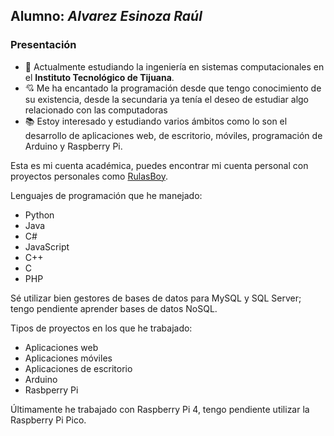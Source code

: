## Alumno: *Alvarez Esinoza Raúl*
### Presentación
- :school: Actualmente estudiando la ingeniería en sistemas computacionales en el **Instituto Tecnológico de Tijuana**.
- :cupid: Me ha encantado la programación desde que tengo conocimiento de su existencia, desde la secundaria ya tenía el deseo de estudiar algo relacionado con las computadoras
- :books: Estoy interesado y estudiando varios ámbitos como lo son el desarrollo de aplicaciones web, de escritorio, móviles, programación de Arduino y Raspberry Pi.

Esta es mi cuenta académica, puedes encontrar mi cuenta personal con proyectos personales como [RulasBoy](https://github.com/RulasBoy).

Lenguajes de programación que he manejado:
* Python
* Java
* C#
* JavaScript
* C++
* C
* PHP

Sé utilizar bien gestores de bases de datos para MySQL y SQL Server; tengo pendiente aprender bases de datos NoSQL.

Tipos de proyectos en los que he trabajado:
* Aplicaciones web
* Aplicaciones móviles
* Aplicaciones de escritorio
* Arduino
* Rasbperry Pi

Últimamente he trabajado con Raspberry Pi 4, tengo pendiente utilizar la Raspberry Pi Pico.
